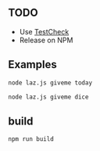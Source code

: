 ## TODO

 * Use [TestCheck](https://github.com/leebyron/testcheck-js)
 * Release on NPM

## Examples

```bash
node laz.js giveme today
```

```bash
node laz.js giveme dice
```

## build

```bash
npm run build
```
